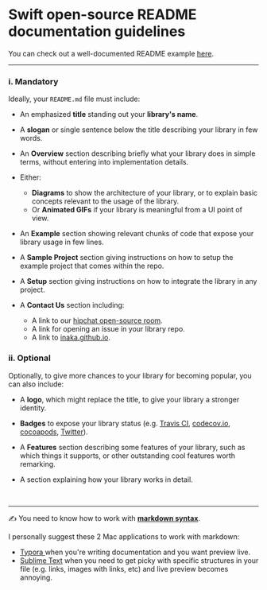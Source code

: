 # Swift open-source README documentation guidelines

You can check out a well-documented README example [here](https://github.com/inaka/Jayme/blob/master/README.md).

---

### i. Mandatory

Ideally, your `README.md` file must include:

- An emphasized **title** standing out your **library's name**.


- A **slogan** or single sentence below the title describing your library in few words.
- An **Overview** section describing briefly what your library does in simple terms, without entering into implementation details.
- Either:
  - **Diagrams** to show the architecture of your library, or to explain basic concepts relevant to the usage of the library.
  - Or **Animated GIFs** if your library is meaningful from a UI point of view.

- An **Example** section showing relevant chunks of code that expose your library usage in few lines.
- A **Sample Project** section giving instructions on how to setup the example project that comes within the repo.
- A **Setup** section giving instructions on how to integrate the library in any project.
- A **Contact Us** section including:
  - A link to our [hipchat open-source room](http://inaka.net/hipchat).
  - A link for opening an issue in your library repo.
  - A link to [inaka.github.io](http://inaka.github.io/).

### ii. Optional

Optionally, to give more chances to your library for becoming popular, you can also include:

- A **logo**, which might replace the title, to give your library a stronger identity.

- **Badges** to expose your library status (e.g. [Travis CI](http://travis-ci.org/), [codecov.io](https://codecov.io/gh), [cocoapods](https://cocoapods.org/), [Twitter](https://twitter.com/inaka)).

- A **Features** section describing some features of your library, such as which things it supports, or other outstanding cool features worth remarking.

- A section explaining how your library works in detail.

  ​

---

✍️ You need to know how to work with [**markdown syntax**]().

I personally suggest these 2 Mac applications to work with markdown:

- [Typora ](http://typora.io/) when you're writing documentation and you want preview live.
- [Sublime Text]() when you need to get picky with specific structures in your file (e.g. links, images with links, etc) and live preview becomes annoying.
